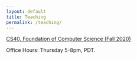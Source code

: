 ```yaml
---
layout: default
title: Teaching
permalink: /teaching/
---
```


[CS40, Foundation of Computer Science (Fall 2020)](https://jiyuzhang1994.github.io/cs40/)

Office Hours: Thursday 5-8pm, PDT.